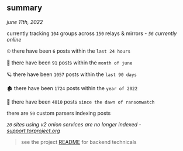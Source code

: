 
## summary
_june 11th, 2022_

currently tracking `104` groups across `150` relays & mirrors - _`56` currently online_

⏲ there have been `6` posts within the `last 24 hours`

🦈 there have been `91` posts within the `month of june`

🪐 there have been `1057` posts within the `last 90 days`

🏚 there have been `1724` posts within the `year of 2022`

🦕 there have been `4010` posts `since the dawn of ransomwatch`

there are `50` custom parsers indexing posts

_`20` sites using v2 onion services are no longer indexed - [support.torproject.org](https://support.torproject.org/onionservices/v2-deprecation/)_

> see the project [README](https://github.com/joshhighet/ransomwatch#ransomwatch--) for backend technicals
